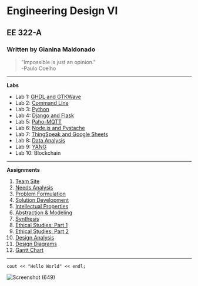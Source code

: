 # Engineering Design VI
## EE 322-A
### Written by Gianina Maldonado  

> "Impossible is just an opinion." </br> -Paulo Coelho

---

**Labs**
* Lab 1: [GHDL and GTKWave](https://github.com/Gianina-M/Engineering-Design-VI/blob/91bcdde202cd15d1d76fd7ad26aec487efc7bc54/Labs/Lab%201.md)
* Lab 2: [Command Line](https://github.com/Gianina-M/Engineering-Design-VI/blob/2eb3600655318097c56464a8b54b7b05d3434587/Labs/Lab%202.md)
* Lab 3: [Python](https://github.com/Gianina-M/Engineering-Design-VI/blob/20bb08a3cb64acea404eb412f49de59afa8a9d7a/Labs/Lab%203.md)
* Lab 4: [Django and Flask](https://github.com/Gianina-M/Engineering-Design-VI/blob/9b716e0dc0b5574d0a316c492ada7c50e9150204/Labs/Lab%204.md)
* Lab 5: [Paho-MQTT](https://github.com/Gianina-M/Engineering-Design-VI/blob/166083668090a4d79c135dee58e8ddbbb57ffd75/Labs/Lab%205.md)
* Lab 6: [Node.js and Pystache](https://github.com/Gianina-M/Engineering-Design-VI/blob/166083668090a4d79c135dee58e8ddbbb57ffd75/Labs/Lab%206.md)
* Lab 7: [ThingSpeak and Google Sheets](https://github.com/Gianina-M/Engineering-Design-VI/blob/9de2d37b6a7603e6e70840d763ca321ba7edb405/Labs/Lab%207.md)
* Lab 8: [Data Analysis](https://github.com/Gianina-M/Engineering-Design-VI/blob/158767d088d04bf86897394d014f088b9c453f43/Labs/Lab%208.md)
* Lab 9: [YANG](https://github.com/Gianina-M/Engineering-Design-VI/blob/6f8ff12abb877ff359fbd4ce452ed50c2e3b2a1a/Labs/Lab%209.md)
* Lab 10: Blockchain

---

**Assignments**
1. [Team Site](https://sites.google.com/stevens.edu/ee-322/home)
2. [Needs Analysis](https://sites.google.com/stevens.edu/ee-322/assignment-2)
3. [Problem Formulation](https://sites.google.com/stevens.edu/ee-322/assignments/assignment-3)
4. [Solution Development](https://sites.google.com/stevens.edu/ee-322/assignments/assignment-4)
5. [Intellectual Properties](https://sites.google.com/stevens.edu/ee-322/assignments/assignment-5)
6. [Abstraction & Modeling](https://sites.google.com/stevens.edu/ee-322/assignments/assignment-6)
7. [Synthesis](https://sites.google.com/stevens.edu/ee-322/assignments/assignment-7)
8. [Ethical Studies: Part 1](https://sites.google.com/stevens.edu/ee-322/assignments/assignment-8)
9. [Ethical Studies: Part 2](https://sites.google.com/stevens.edu/ee-322/assignments/assignment-9)
10. [Design Analysis](https://sites.google.com/stevens.edu/ee-322/assignments/assignment-10)
11. [Design Diagrams](https://sites.google.com/stevens.edu/ee-322/assignments/assignment-11-1)
12. [Gantt Chart](https://sites.google.com/stevens.edu/ee-322/assignments/assignment-11-2)
   
---

`cout << "Hello World" << endl;`

![Screenshot (649)](https://github.com/user-attachments/assets/00ad2653-96ce-4aa7-bafd-8f18cb6a84ea)
